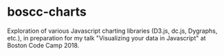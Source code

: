 # boscc-charts
Exploration of various Javascript charting libraries (D3.js, dc.js, Dygraphs, etc.), in preparation for my talk "Visualizing your data in Javascript" at Boston Code Camp 2018.
